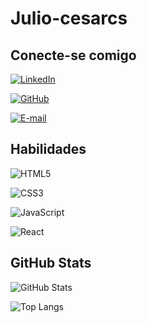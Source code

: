 # Julio-cesarcs

## Conecte-se comigo

[![LinkedIn](https://img.shields.io/badge/LinkedIn-000?style=for-the-badge&logo=linkedin&logoColor=0E76A8)](https://www.linkedin.com/in/julio-cesarcs)

[![GitHub](https://img.shields.io/badge/GitHbt-000?style=for-the-badge&logo=github&logoColor=white)](+https://github.com/julio-cesarcs)

[![E-mail](https://img.shields.io/badge/-Email-000?style=for-the-badge&logo=microsoft-outlook&logoColor=007BFF)](mailto:julio_cezzar@yahoo.com.br)


## Habilidades

![HTML5](https://img.shields.io/badge/HTML5-000?style=for-the-badge&logo=html5)

![CSS3](https://img.shields.io/badge/CSS3-000?style=for-the-badge&logo=css3&logoColor=264CE4)

![JavaScript](https://img.shields.io/badge/JavaScript-000?style=for-the-badge&logo=javascript)

![React](https://img.shields.io/badge/&logo=react)


## GitHub Stats

![GitHub Stats](https://github-readme-stats.vercel.app/api?username=julio-cesarcs&theme=transparent&bg_color=000&border_color=30A3DC&show_icons=true&icon_color=30A3DC&title_color=E94D5F&text_color=FFF)

![Top Langs](https://github-readme-stats-git-masterrstaa-rickstaa.vercel.app/api/top-langs/?username=julio-cesarcs&layout=compact&bg_color=000&border_color=30A3DC&title_color=E94D5F&text_color=FFF)
